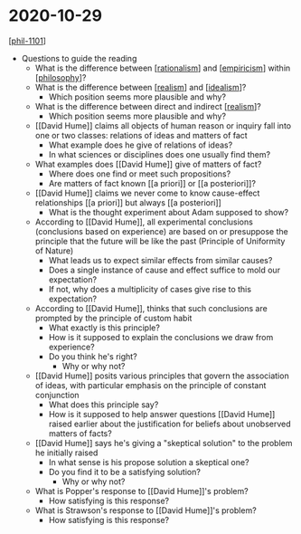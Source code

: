 # 2020-10-29

[[phil-1101]]

- Questions to guide the reading
  - What is the difference between [[rationalism]] and [[empiricism]] within [[philosophy]]?
  - What is the difference between [[realism]] and [[idealism]]?
    - Which position seems more plausible and why?
  - What is the difference between direct and indirect [[realism]]?
    - Which position seems more plausible and why?
  - [[David Hume]] claims all objects of human reason or inquiry fall into one or two classes: relations of ideas and matters of fact
    - What example does he give of relations of ideas?
    - In what sciences or disciplines does one usually find them?
  - What examples does [[David Hume]] give of matters of fact?
    - Where does one find or meet such propositions?
    - Are matters of fact known [[a priori]] or [[a posteriori]]?
  - [[David Hume]] claims we never come to know cause-effect relationships [[a priori]] but always [[a posteriori]]
    - What is the thought experiment about Adam supposed to show?
  - According to [[David Hume]], all experimental conclusions (conclusions based on experience) are based on or presuppose the principle that the future will be like the past (Principle of Uniformity of Nature)
    - What leads us to expect similar effects from similar causes?
    - Does a single instance of cause and effect suffice to mold our expectation?
    - If not, why does a multiplicity of cases give rise to this expectation?
  - According to [[David Hume]], thinks that such conclusions are prompted by the principle of custom habit
    - What exactly is this principle?
    - How is it supposed to explain the conclusions we draw from experience?
    - Do you think he's right?
      - Why or why not?
  - [[David Hume]] posits various principles that govern the association of ideas, with particular emphasis on the principle of constant conjunction
    - What does this principle say?
    - How is it supposed to help answer questions [[David Hume]] raised earlier about the justification for beliefs about unobserved matters of facts?
  - [[David Hume]] says he's giving a "skeptical solution" to the problem he initially raised
    - In what sense is his propose solution a skeptical one?
    - Do you find it to be a satisfying solution?
      - Why or why not?
  - What is Popper's response to [[David Hume]]'s problem?
    - How satisfying is this response?
  - What is Strawson's response to [[David Hume]]'s problem?
    - How satisfying is this response?

[//begin]: # "Autogenerated link references for markdown compatibility"
[phil-1101]: phil-1101 "PHIL 1101 - Intro to Philosophy: Knowledge and Reality"
[rationalism]: rationalism "Rationalism"
[empiricism]: empiricism "Empiricism"
[philosophy]: philosophy "Philosophy"
[realism]: realism "Realism"
[idealism]: idealism "Idealism"
[david-hume]: david-hume "David Hume"
[a-priori]: a-priori "A Priori"
[a-posteriori]: a-posteriori "A Posteriori"
[//end]: # "Autogenerated link references"
